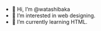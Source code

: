 - 👋 Hi, I’m @watashibaka
- 👀 I’m interested in web designing.
- 🌱 I’m currently learning HTML. 

<!---
watashibaka/watashibaka is a ✨ special ✨ repository because its `README.md` (this file) appears on your GitHub profile.
You can click the Preview link to take a look at your changes.
--->
